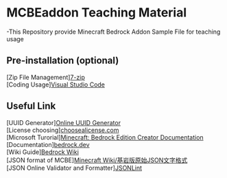 # MCBEaddon Teaching Material
-This Repository provide Minecraft Bedrock Addon Sample File for teaching usage

## Pre-installation (optional)
[Zip File Management]<a href="https://www.7-zip.org/" target="_blank">7-zip</a><BR>
[Coding Usage]<a href="https://code.visualstudio.com/" target="_blank">Visual Studio Code</a><BR>
  
## Useful Link
[UUID Generator]<a href="https://www.uuidgenerator.net/" target="_blank">Online UUID Generator</a><BR>
[License choosing]<a href="https://choosealicense.com/" target="_blank">choosealicense.com</a><BR>
[Microsoft Turorial]<a href="https://docs.microsoft.com/zh-tw/minecraft/creator/" target="_blank">Minecraft: Bedrock Edition Creator Documentation</a><BR>
[Documentation]<a href="https://bedrock.dev/" target="_blank">bedrock.dev</a><BR>
[Wiki Guide]<a href="https://wiki.bedrock.dev/" target="_blank">Bedrock Wiki</a><BR>
[JSON format of MCBE]<a href="https://minecraft.fandom.com/zh/wiki/%E5%9F%BA%E5%B2%A9%E7%89%88%E5%8E%9F%E5%A7%8BJSON%E6%96%87%E6%9C%AC%E6%A0%BC%E5%BC%8F" target="_blank">Minecraft Wiki/基岩版原始JSON文字格式</a><BR>
[JSON Online Validator and Formatter]<a href="https://jsonlint.com/" target="_blank">JSONLint</a><BR>
